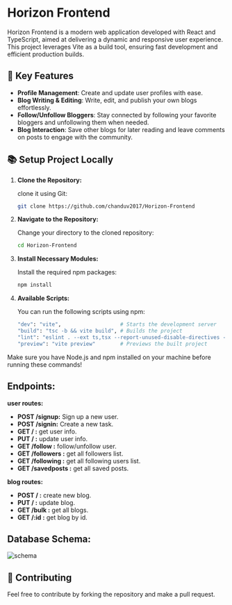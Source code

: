 # Horizon Frontend

Horizon Frontend is a modern web application developed with React and TypeScript, aimed at delivering a dynamic and responsive user experience. This project leverages Vite as a build tool, ensuring fast development and efficient production builds.

## 🚀 Key Features

- **Profile Management**: Create and update user profiles with ease.
- **Blog Writing & Editing**: Write, edit, and publish your own blogs effortlessly.
- **Follow/Unfollow Bloggers**: Stay connected by following your favorite bloggers and unfollowing them when needed.
- **Blog Interaction**: Save other blogs for later reading and leave comments on posts to engage with the community.

## 📚 Setup Project Locally

1. **Clone the Repository:**

   clone it using Git:

   ```bash
   git clone https://github.com/chanduv2017/Horizon-Frontend
   ```

2. **Navigate to the Repository:**

   Change your directory to the cloned repository:

   ```bash
   cd Horizon-Frontend
   ```

3. **Install Necessary Modules:**

   Install the required npm packages:

   ```bash
   npm install
   ```

4. **Available Scripts:**

   You can run the following scripts using npm:

   ```bash
   "dev": "vite",                   # Starts the development server
   "build": "tsc -b && vite build", # Builds the project
   "lint": "eslint . --ext ts,tsx --report-unused-disable-directives --max-warnings 0", # Lints the code
   "preview": "vite preview"        # Previews the built project
   ```

Make sure you have Node.js and npm installed on your machine before running these commands!

## Endpoints:
  **user routes:**
- **POST /signup:** Sign up a new user.
- **POST /signin:** Create a new task.
- **GET / :** get user info.
- **PUT / :** update user info.
- **GET /follow :** follow/unfollow user.
- **GET /followers :** get all followers list.
- **GET /following :** get all following users list.
- **GET /savedposts :** get all saved posts.

**blog routes:**
- **POST / :** create new blog.
- **PUT / :** update blog.
- **GET /bulk :** get all blogs.
- **GET /:id :** get blog by id.

## Database Schema:

![schema](https://github.com/chanduv2017/Horizon-Frontend/blob/0cf527824fbf05708714e12a9c2a38fd181eab77/Schema.png)

## 🤝 Contributing 
Feel free to contribute by forking the repository and make a pull request.